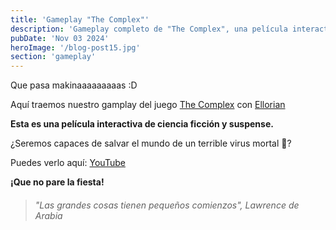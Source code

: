 ```yaml
---
title: 'Gameplay "The Complex"'
description: 'Gameplay completo de "The Complex", una película interactiva de ciencia ficción y suspense.'
pubDate: 'Nov 03 2024'
heroImage: '/blog-post15.jpg'
section: 'gameplay'
---
```


Que pasa makinaaaaaaaaas :D

Aquí traemos nuestro gamplay del juego <a href="https://store.steampowered.com/agecheck/app/1107790/" target="_blank">The Complex</a> con <a href="https://ellorian.es" target="_blank">Ellorian</a> 

**Esta es una película interactiva de ciencia ficción y suspense.**

¿Seremos capaces de salvar el mundo de un terrible virus mortal &#128126;?

Puedes verlo aquí:
<a href="https://www.youtube.com/watch?v=CY6UfqpcBuo" target="_blank">YouTube</a>


**¡Que no pare la fiesta!**

> ###### "Las grandes cosas tienen pequeños comienzos", Lawrence de Arabia
